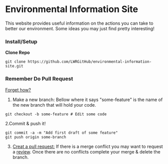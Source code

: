 # Environmental Information Site
This website provides useful information on the actions you can take to better our environment. Some ideas you may just find pretty interesting!

<!-- ### Technologies Used
N/A -->

### Install/Setup

**Clone Repo**
```
git clone https://github.com/LWRGitHub/environmental-information-site.git
```

<!-- **Install**

N/A

**Run**

N/A -->

### Remember Do Pull Request 
[Forget how?](https://yangsu.github.io/pull-request-tutorial/)
1. Make a new branch: Bellow where it says "some-feature" is the name of the new branch that will hold your code.
```
git checkout -b some-feature # Edit some code 
```
2.Commit & push it!
```
git commit -a -m "Add first draft of some feature"
git push origin some-branch
```
3. [Creat a pull request:](https://docs.github.com/en/github/collaborating-with-issues-and-pull-requests/creating-a-pull-request) If there is a merge conflict you may want to request a [review](https://docs.github.com/en/github/collaborating-with-issues-and-pull-requests/requesting-a-pull-request-review). Once there are no conflicts complete your merge & delete the branch.

<!-- ### Images of Site
<img alt="..." src="https://github.com/lwrgithub/gif-search-site/blob/master/..." />  -->